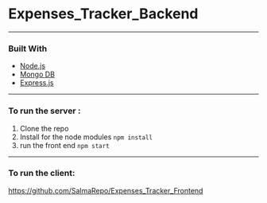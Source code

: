 # Expenses_Tracker_Backend

---

### Built With

* [Node.js](https://nodejs.org/en/)
* [Mongo DB](https://www.mongodb.com/)
* [Express.js](https://expressjs.com/)

---

### To run the server :
1. Clone the repo
2. Install for the node modules `npm install`
3. run the front end `npm start`
---
### To run the client:
https://github.com/SalmaRepo/Expenses_Tracker_Frontend

